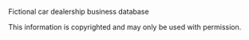 Fictional car dealership business database

This information is copyrighted and may only be used with permission.
